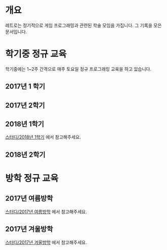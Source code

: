 <!-- TITLE: 스터디 -->
<!-- SUBTITLE: 레트로의 교육 일지를 모아둔 문서입니다.  -->

# 개요
레트로는 정기적으로 게임 프로그래밍과 관련된 학술 모임을 가집니다.
그 기록을 모은 문서입니다.

# 학기중 정규 교육
학기중에는 1~2주 간격으로 매주 토요일 정규 프로그래밍 교육을 하고 있습니다.

## 2017년 1 학기
## 2017년 2학기
## 2018년 1학기
[스터디/2018년 1학기](/스터디/2018-년-1-학기) 에서 참고해주세요.
## 2018년 2학기

# 방학 정규 교육
## 2017년 여름방학
[스터디/2017년 여름방학](/스터디/2017-년-여름방학) 에서 참고해주세요.

## 2017년 겨울방학
[스터디/2017년 겨울방학](/스터디/2017-년-겨울방학) 에서 참고해주세요.

